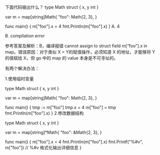 下面代码输出什么？
type Math struct {
x, y int
}

var m = map[string]Math{
"foo": Math{2, 3},
}

func main() {
m["foo"].x = 4
fmt.Println(m["foo"].x)
}
A. 4

B. compilation error

参考答案及解析：B，编译报错 cannot assign to struct field m[“foo”].x in map。错误原因：对于类似 X = Y的赋值操作，必须知道 X 的地址，才能够将 Y 的值赋给 X，但 go 中的 map 的 value 本身是不可寻址的。

有两个解决办法：

1.使用临时变量

type Math struct {
x, y int
}

var m = map[string]Math{
"foo": Math{2, 3},
}

func main() {
tmp := m["foo"]
tmp.x = 4
m["foo"] = tmp
fmt.Println(m["foo"].x)
}
2.修改数据结构

type Math struct {
x, y int
}

var m = map[string]*Math{
"foo": &Math{2, 3},
}

func main() {
m["foo"].x = 4
fmt.Println(m["foo"].x)
fmt.Printf("%#v", m["foo"])   // %#v 格式化输出详细信息
}
